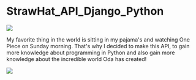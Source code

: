# StrawHat_API_Django_Python

![](https://upload.wikimedia.org/wikipedia/en/thumb/2/2c/One_Piece_Logo.svg/800px-One_Piece_Logo.svg.png)

My favorite thing in the world is sitting in my pajama's and watching One Piece on Sunday morning.
That's why I decided to make this API, to gain more knowledge about programming in Python and also 
gain more knowledge about the incredible world Oda has created!


![](https://raw.githubusercontent.com/Mapacherama/StrawHat_API_GraphQL_Python/main/Diagrams/PirateClassDiagram.png)
